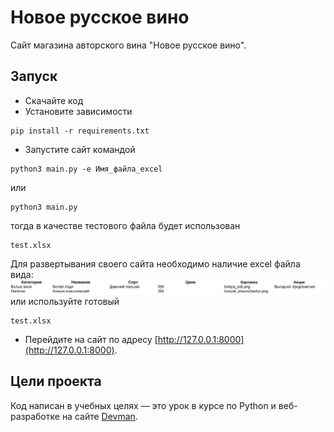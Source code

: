 # Новое русское вино

Сайт магазина авторского вина "Новое русское вино".

## Запуск

- Скачайте код
- Установите зависимости

```
pip install -r requirements.txt
```
- Запустите сайт командой
 ```
python3 main.py -e Имя_файла_excel
 ```
или
 ```
python3 main.py
 ```
тогда в качестве тестового файла будет использован 
```
test.xlsx
```
Для развертывания своего сайта необходимо наличие excel файла вида:
![img.png](img.png)
или используйте готовый 
 ```
test.xlsx
 ```

- Перейдите на сайт по адресу [http://127.0.0.1:8000](http://127.0.0.1:8000).

## Цели проекта

Код написан в учебных целях — это урок в курсе по Python и веб-разработке на сайте [Devman](https://dvmn.org).
